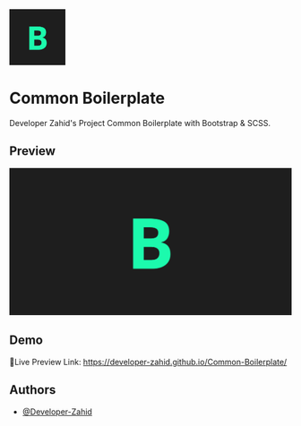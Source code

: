 <img src="./assets/images/favicon/android-chrome-192x192.png" alt="Common Boilerplate" width="100" height="100" />


# Common Boilerplate

Developer Zahid's Project Common Boilerplate with Bootstrap & SCSS.


## Preview

![Common Boilerplate](./assets/images/og/preview.jpg)


## Demo

🔗Live Preview Link: https://developer-zahid.github.io/Common-Boilerplate/


## Authors

- [@Developer-Zahid](https://github.com/Developer-Zahid/)